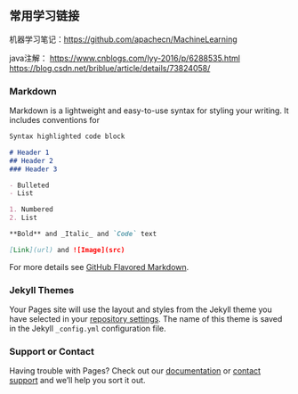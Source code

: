 ## 常用学习链接

机器学习笔记：https://github.com/apachecn/MachineLearning

java注解：
https://www.cnblogs.com/lyy-2016/p/6288535.html
https://blog.csdn.net/briblue/article/details/73824058/

### Markdown

Markdown is a lightweight and easy-to-use syntax for styling your writing. It includes conventions for

```markdown
Syntax highlighted code block

# Header 1
## Header 2
### Header 3

- Bulleted
- List

1. Numbered
2. List

**Bold** and _Italic_ and `Code` text

[Link](url) and ![Image](src)
```

For more details see [GitHub Flavored Markdown](https://guides.github.com/features/mastering-markdown/).

### Jekyll Themes

Your Pages site will use the 
layout and styles from the Jekyll theme you have selected in your [repository settings](https://github.com/hutianhao/-/settings). The name of this theme is saved in the Jekyll `_config.yml` configuration file.

### Support or Contact

Having trouble with Pages? Check out our [documentation](https://help.github.com/categories/github-pages-basics/) or [contact support](https://github.com/contact) and we’ll help you sort it out.
